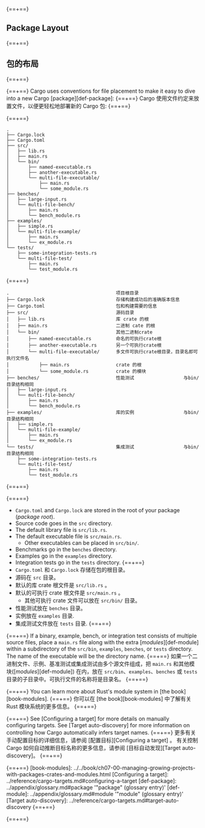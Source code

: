 {==+==}
## Package Layout
{==+==}
## 包的布局
{==+==}

{==+==}
Cargo uses conventions for file placement to make it easy to dive into a new
Cargo [package][def-package]:
{==+==}
Cargo 使用文件约定来放置文件，以便更轻松地部署新的 Cargo 包:
{==+==}

{==+==}
```text
.
├── Cargo.lock
├── Cargo.toml
├── src/
│   ├── lib.rs
│   ├── main.rs
│   └── bin/
│       ├── named-executable.rs
│       ├── another-executable.rs
│       └── multi-file-executable/
│           ├── main.rs
│           └── some_module.rs
├── benches/
│   ├── large-input.rs
│   └── multi-file-bench/
│       ├── main.rs
│       └── bench_module.rs
├── examples/
│   ├── simple.rs
│   └── multi-file-example/
│       ├── main.rs
│       └── ex_module.rs
└── tests/
    ├── some-integration-tests.rs
    └── multi-file-test/
        ├── main.rs
        └── test_module.rs
```
{==+==}
```text
.                                       项目根目录
├── Cargo.lock                          存储构建成功后的准确版本信息
├── Cargo.toml                          包和构建需要的信息
├── src/                                源码目录
│   ├── lib.rs                          库 crate 的根
│   ├── main.rs                         二进制 cate 的根
│   └── bin/                            其他二进制crate
│       ├── named-executable.rs         命名的可执行crate根
│       ├── another-executable.rs       另一个可执行crate根
│       └── multi-file-executable/      多文件可执行crate根目录，目录名即可执行文件名
│           ├── main.rs                 crate 的根
│           └── some_module.rs          crate 的模块
├── benches/                            性能测试                  与bin/目录结构相同
│   ├── large-input.rs                  
│   └── multi-file-bench/               
│       ├── main.rs                     
│       └── bench_module.rs             
├── examples/                           库的实例                  与bin/目录结构相同
│   ├── simple.rs
│   └── multi-file-example/
│       ├── main.rs
│       └── ex_module.rs
└── tests/                              集成测试                  与bin/目录结构相同
    ├── some-integration-tests.rs
    └── multi-file-test/
        ├── main.rs
        └── test_module.rs
```
{==+==}


{==+==}
* `Cargo.toml` and `Cargo.lock` are stored in the root of your package (*package
  root*).
* Source code goes in the `src` directory.
* The default library file is `src/lib.rs`.
* The default executable file is `src/main.rs`.
    * Other executables can be placed in `src/bin/`.
* Benchmarks go in the `benches` directory.
* Examples go in the `examples` directory.
* Integration tests go in the `tests` directory.
{==+==}
* `Cargo.toml` 和 `Cargo.lock` 存储在包的根目录。
* 源码在 `src` 目录。
* 默认的库 crate 根文件是 `src/lib.rs` 。
* 默认的可执行 crate 根文件是 `src/main.rs` 。
    * 其他可执行 crate 文件可以放在 `src/bin/` 目录。
* 性能测试放在 `benches` 目录。
* 实例放在 `examples` 目录.
* 集成测试文件放在 `tests` 目录.
{==+==}


{==+==}
If a binary, example, bench, or integration test consists of multiple source
files, place a `main.rs` file along with the extra [*modules*][def-module]
within a subdirectory of the `src/bin`, `examples`, `benches`, or `tests`
directory. The name of the executable will be the directory name.
{==+==}
如果一个二进制文件、示例、基准测试或集成测试由多个源文件组成，把 `main.rs` 和其他模块([*modules*][def-module]) 在内，放在 `src/bin`、`examples`、`benches` 或 `tests` 目录的子目录中。可执行文件的名称将是目录名。
{==+==}


{==+==}
You can learn more about Rust's module system in [the book][book-modules].
{==+==}
你可以在 [the book][book-modules] 中了解有关 Rust 模块系统的更多信息。
{==+==}


{==+==}
See [Configuring a target] for more details on manually configuring targets.
See [Target auto-discovery] for more information on controlling how Cargo
automatically infers target names.
{==+==}
更多有关手动配置目标的详细信息，请参阅 [配置目标][Configuring a target] 。
有关控制 Cargo 如何自动推断目标名称的更多信息，请参阅 [目标自动发现][Target auto-discovery]。
{==+==}


{==+==}
[book-modules]: ../../book/ch07-00-managing-growing-projects-with-packages-crates-and-modules.html
[Configuring a target]: ../reference/cargo-targets.md#configuring-a-target
[def-package]:           ../appendix/glossary.md#package          '"package" (glossary entry)'
[def-module]:            ../appendix/glossary.md#module           '"module" (glossary entry)'
[Target auto-discovery]: ../reference/cargo-targets.md#target-auto-discovery
{==+==}

{==+==}

